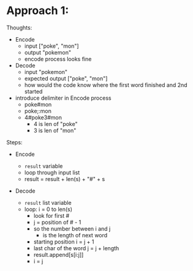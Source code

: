 # Approach 1:
Thoughts:
- Encode
    - input ["poke", "mon"]
    - output "pokemon"
    - encode process looks fine
- Decode
    - input "pokemon"
    - expected output ["poke", "mon"]
    - how would the code know where the first word finished and 2nd started
- introduce delimiter in Encode process
    - poke#mon
    - poke;:mon
    - 4#poke3#mon
        - 4 is len of "poke"
        - 3 is len of "mon"

Steps:
- Encode
    - `result` variable
    - loop through input list
    - result = result + len(s) + "#" + s

- Decode
    - `result` list variable
    - loop: i = 0 to len(s)
        - look for first # 
        - j = position of # - 1
        - so the number between i and j
            - is the length of next word
        - starting position i = j + 1
        - last char of the word j = j + length
        - result.append[s[i:j]]
        - i = j
